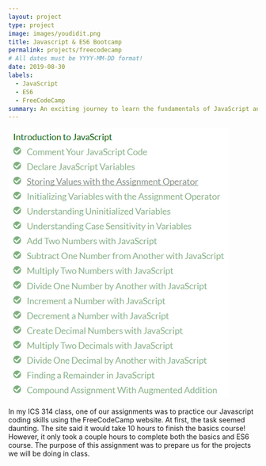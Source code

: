 ```yaml
---
layout: project
type: project
image: images/youdidit.png
title: Javascript & ES6 Bootcamp
permalink: projects/freecodecamp
# All dates must be YYYY-MM-DD format!
date: 2019-08-30
labels:
  - JavaScript
  - ES6
  - FreeCodeCamp
summary: An exciting journey to learn the fundamentals of JavaScript and ES6!
---
```


<img class="ui image" src="../images/FreeCodeCamp.PNG">

In my ICS 314 class, one of our assignments was to practice our Javascript coding skills using the FreeCodeCamp website. At first, the task seemed daunting. The site said it would take 10 hours to finish the basics course! However, it only took a couple hours to complete both the basics and ES6 course. The purpose of this assignment was to prepare us for the projects we will be doing in class.
